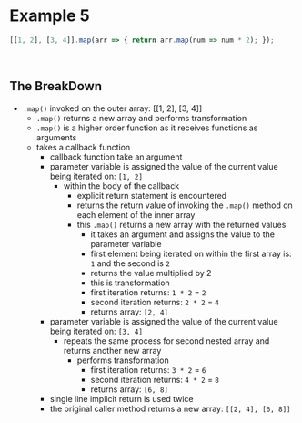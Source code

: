 # Example 5

```JavaScript
[[1, 2], [3, 4]].map(arr => { return arr.map(num => num * 2); });
```

<br>

## The BreakDown

- `.map()` invoked on the outer array: [[1, 2], [3, 4]]
  - `.map()` returns a new array and performs transformation
  - `.map()` is a higher order function as it receives functions as arguments 
  - takes a callback function
    - callback function take an argument
    - parameter variable is assigned the value of the current value being iterated on: `[1, 2]`
      - within the body of the callback
        - explicit return statement is encountered 
        - returns the return value of invoking the `.map()` method on each element of the inner array
        - this `.map()` returns a new array with the returned values
          - it takes an argument and assigns the value to the parameter variable
          - first element being iterated on within the first array is: `1` and the second is `2`
          - returns the value multiplied by 2
          - this is transformation
          - first iteration returns: `1 * 2` = `2`
          - second iteration returns: `2 * 2` = `4`
          - returns array: `[2, 4]`
    - parameter variable is assigned the value of the current value being iterated on: `[3, 4]`
      - repeats the same process for second nested array and returns another new array
        - performs transformation
          - first iteration returns: `3 * 2` = `6`
          - second iteration returns: `4 * 2` = `8`
          - returns array: `[6, 8]`
    - single line implicit return is used twice
    - the original caller method returns a new array: `[[2, 4], [6, 8]]`